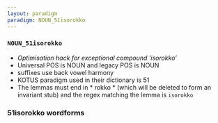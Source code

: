 ```yaml
---
layout: paradigm
paradigm: NOUN_51isorokko
---
```

### ` NOUN_51isorokko `

* _Optimisation hack for exceptional compound ’isorokko’_
* Universal POS is NOUN and legacy POS is NOUN
* suffixes use back vowel harmony
* KOTUS paradigm used in their dictionary is 51
* The lemmas must end in * rokko * (which will be deleted to form an invariant stub) and the regex matching the lemma is ` isorokko `

### 51isorokko wordforms


